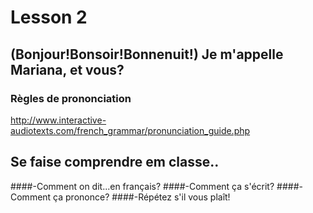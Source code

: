 # Lesson 2

## (Bonjour!Bonsoir!Bonnenuit!) Je m'appelle Mariana, et vous?



### Règles de prononciation
http://www.interactive-audiotexts.com/french_grammar/pronunciation_guide.php

## Se faise comprendre em classe..
####-Comment on dit...en français?
####-Comment ça s'écrit?
####-Comment ça prononce?
####-Répétez s'il vous plaît!

